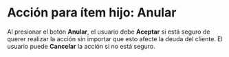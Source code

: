 # Acción para ítem hijo: Anular

Al presionar el botón __Anular__, el usuario debe __Aceptar__ si está seguro de querer realizar la acción sin importar que esto afecte la deuda del cliente. El usuario puede __Cancelar__ la acción si no está seguro. 